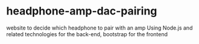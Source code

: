 # headphone-amp-dac-pairing
website to decide which headphone to pair with an amp
Using Node.js and related technologies for the back-end, bootstrap for the frontend
